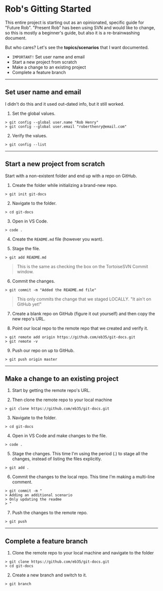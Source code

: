 # Rob's Gitting Started

This entire project is starting out as an opinionated, specific guide for "Future Rob". "Present Rob" has been using SVN and would like to change, so this is mostly a beginner's guide, but also it is a re-brainwashing document.

But who cares? Let's see the **topics/scenarios** that I want documented.

- `IMPORTANT!` Set user name and email
- Start a new project from scratch
- Make a change to an existing project
- Complete a feature branch

---

## Set user name and email

I didn't do this and it used out-dated info, but it still worked.

1. Set the global values.
```
> git config --global user.name "Rob Henry"
> git config --global user.email "roberthenry@email.com"
```

2. Verify the values.
```
> git config --list
```

---

## Start a new project from scratch

Start with a non-existent folder and end up with a repo on GitHub.

1. Create the folder while initializing a brand-new repo.
```
> git init git-docs
```

2. Navigate to the folder.
```
> cd git-docs
```

3. Open in VS Code.
```
> code .
```

4. Create the `README.md` file (however you want).

5. Stage the file.
```
> git add README.md
```
> This is the same as checking the box on the TortoiseSVN Commit window.

6. Commit the changes.
```
> git commit -m "Added the README.md file"
```
> This only commits the change that we staged LOCALLY. "It ain't on GitHub yet!"

7. Create a blank repo on GitHub (figure it out yourself) and then copy the new repo's URL.

8. Point our local repo to the remote repo that we created and verify it.
```
> git remote add origin https://github.com/eb35/git-docs.git
> git remote -v
```

9. Push our repo on up to GitHub.
```
> git push origin master
```

---

## Make a change to an existing project

1. Start by getting the remote repo's URL.

2. Then clone the remote repo to your local machine
```
> git clone https://github.com/eb35/git-docs.git
```

3. Navigate to the folder.
```
> cd git-docs
```

4. Open in VS Code and make changes to the file.
```
> code .
```

5. Stage the changes. This time I'm using the period (.) to stage all the changes, instead of listing the files explicitly.
```
> git add .
```

6. Commit the changes to the local repo. This time I'm making a multi-line comment.
```
> git commit -m "
> Adding an additional scenario
> Only updating the readme
> "
```

7. Push the changes to the remote repo.
```
> git push
```

---

## Complete a feature branch

1. Clone the remote repo to your local machine and navigate to the folder
```
> git clone https://github.com/eb35/git-docs.git
> cd git-docs
```

2. Create a new branch and switch to it.
```
> git branch 